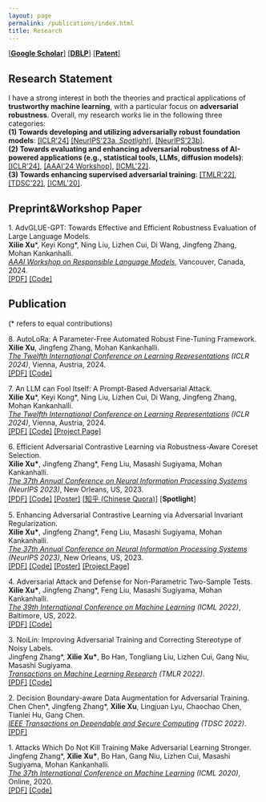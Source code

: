 ```yaml
---
layout: page
permalink: /publications/index.html
title: Research
---
```


[[**Google Scholar**]](https://scholar.google.com/citations?hl=en&user=zea9MKUAAAAJ) [[**DBLP**]](https://dblp.org/pid/259/2327.html)  [[**Patent**]](https://www.patentguru.com/cn/inventor/%E5%BE%90%E6%9B%A6%E7%83%88) <br/>

## Research Statement
I have a strong interest in both the theories and practical applications of **trustworthy machine learning**, with a particular focus on **adversarial robustness**. 
Overall, my research works lie in the following three categories: <br/>
**(1) Towards developing and utilizing adversarially robust foundation models**: [[ICLR'24]](#autoRFT) [[NeurIPS'23a, *Spotlight*]](#NIPS23a), [[NeurIPS'23b]](#NIPS23b). <br/>
**(2) Towards evaluating and enhancing adversarial robustness of AI-powered applications (e.g., statistical tools, LLMs, diffusion models)**: [[ICLR'24]](#promptattack), [[AAAI'24 Workshop]](#AAAI24_ReLM), [[ICML'22]](#ICML22). <br/>
**(3) Towards enhancing supervised adversarial training**: [[TMLR'22]](#TMLR22), [[TDSC'22]](#TDSC22), [[ICML'20]](#ICML20).

<!-- I'm always welcoming the possibility of collaborations. Please feel free to contact me via [email](xuxilie@comp.nus.edu.sg) if you have any appropriate opportunities you'd like to explore. -->

## Preprint\&Workshop Paper
1\. <span id="AAAI24_ReLM">AdvGLUE-GPT: Towards Effective and Efficient Robustness Evaluation of Large Language Models.</span> 
<br/> **Xilie Xu**\*, Keyi Kong\*, Ning Liu, Lizhen Cui, Di Wang, Jingfeng Zhang, Mohan Kankanhalli. 
<br> [*AAAI Workshop on Responsible Language Models*](https://sites.google.com/vectorinstitute.ai/relm2024/home), Vancouver, Canada, 2024.
<br/> [[PDF]]() [[Code]](https://github.com/GodXuxilie/PromptAttack) 
<!-- - <span id="autoRFT">AutoLoRa: A Parameter-Free Automated Robust Fine-Tuning Framework.</span> 
<br/> **Xilie Xu**, Jingfeng Zhang, Mohan Kankanhalli. 
<br/> *Preprint'23.*
<br/> [[PDF]](https://arxiv.org/abs/2310.01818) [[Code]](https://github.com/GodXuxilie/RobustSSL_Benchmark) -->

<!-- - <span id="promptattack">An LLM can Fool Itself: A Prompt-Based Adversarial Attack.</span> 
<br/> **Xilie Xu**, Keyi Kong, Ning Liu, Lizhen Cui, Di Wang, Jingfeng Zhang, Mohan Kankanhalli. 
<br> *Preprint'23b.*
<br/> [[PDF]](https://arxiv.org/abs/2310.13345) [[Code]](https://github.com/GodXuxilie/PromptAttack)  -->


## Publication
(\* refers to equal contributions)

8\. <span id="autoRFT">AutoLoRa: A Parameter-Free Automated Robust Fine-Tuning Framework.</span> 
<br/> **Xilie Xu**, Jingfeng Zhang, Mohan Kankanhalli. 
<br/> [*The Twelfth International Conference on Learning Representations*](https://iclr.cc/Conferences/2024) *(ICLR 2024)*, Vienna, Austria, 2024.
<br/> [[PDF]](https://arxiv.org/abs/2310.01818) [[Code]](https://github.com/GodXuxilie/RobustSSL_Benchmark)

7\. <span id="promptattack">An LLM can Fool Itself: A Prompt-Based Adversarial Attack.</span> 
<br/> **Xilie Xu**\*, Keyi Kong\*, Ning Liu, Lizhen Cui, Di Wang, Jingfeng Zhang, Mohan Kankanhalli. 
<br/> [*The Twelfth International Conference on Learning Representations*](https://iclr.cc/Conferences/2024) *(ICLR 2024)*, Vienna, Austria, 2024.
<br/> [[PDF]](https://arxiv.org/abs/2310.13345) [[Code]](https://github.com/GodXuxilie/PromptAttack) [[Project Page]](https://godxuxilie.github.io/project_page/prompt_attack)

6\. <span id="NIPS23a">Efficient Adversarial Contrastive Learning via Robustness-Aware Coreset Selection.</span> 
<br/> **Xilie Xu\***, Jingfeng Zhang\*, Feng Liu, Masashi Sugiyama, Mohan Kankanhalli. 
<br/> [*The 37th Annual Conference on Neural Information Processing Systems*](https://neurips.cc/Conferences/2023) *(NeurIPS 2023)*, New Orleans, US, 2023. 
<br/> [[PDF]](https://arxiv.org/pdf/2302.03857.pdf) [[Code]](https://github.com/GodXuxilie/Efficient_ACL_via_RCS) [[Poster]](https://nips.cc/media/PosterPDFs/NeurIPS%202023/70886.png?t=1701436495.3604662) [[知乎 (Chinese Quora)]](https://zhuanlan.zhihu.com/p/669541942) [**Spotlight**]
<!-- [[BibTeX]](https://scholar.googleusercontent.com/scholar.bib?q=info:E_wpy3GVQbYJ:scholar.google.com/&output=citation&scisdr=ClE57TOnEJa_oLlkq7I:AFWwaeYAAAAAZRFis7KReHcROHAYnWoiV6gvx6Y&scisig=AFWwaeYAAAAAZRFisyCipyX6BVfYxxDG9kfCWu0&scisf=4&ct=citation&cd=-1&hl=en) -->

5\. <span id="NIPS23b">Enhancing Adversarial Contrastive Learning via Adversarial Invariant Regularization.</span> 
<br/> **Xilie Xu\***, Jingfeng Zhang\*, Feng Liu, Masashi Sugiyama, Mohan Kankanhalli. 
<br/> [*The 37th Annual Conference on Neural Information Processing Systems*](https://neurips.cc/Conferences/2023) *(NeurIPS 2023)*, New Orleans, US, 2023. 
<br/> [[PDF]](https://arxiv.org/pdf/2305.00374.pdf) [[Code]](https://github.com/GodXuxilie/Enhancing_ACL_via_AIR) [[Poster]](https://nips.cc/media/PosterPDFs/NeurIPS%202023/69867.png?t=1701436551.2570322) [[Project Page]](https://robustssl.github.io/)
<!-- [[BibTeX]](https://scholar.googleusercontent.com/scholar.bib?q=info:OluEdScbo14J:scholar.google.com/&output=citation&scisdr=ClE57TOnEJa_oLlkhpk:AFWwaeYAAAAAZRFinplfA6oeNQMV6GB6ciligwg&scisig=AFWwaeYAAAAAZRFinrFEeKoc-BMy_xfCVD0W_W4&scisf=4&ct=citation&cd=-1&hl=en&scfhb=1) -->

4\. <span id="ICML22">Adversarial Attack and Defense for Non-Parametric Two-Sample Tests.</span> 
<br/> **Xilie Xu\***, Jingfeng Zhang\*, Feng Liu, Masashi Sugiyama, Mohan Kankanhalli. 
<br/> [*The 39th International Conference on Machine Learning*](https://icml.cc/Conferences/2022) *(ICML 2022)*, Baltimore, US, 2022. <br/> [[PDF]](https://proceedings.mlr.press/v162/xu22m/xu22m.pdf) [[Code]](https://github.com/GodXuxilie/Robust-TST) 
<!-- [[BibTeX]](https://scholar.googleusercontent.com/scholar.bib?q=info:2g1wRPv3Id4J:scholar.google.com/&output=citation&scisdr=ClE57TOnEJa_oLlkYEA:AFWwaeYAAAAAZRFieEDgzxiUY3BXxqs_xZL1MgE&scisig=AFWwaeYAAAAAZRFieI9pa-Q3utJ9CQwwgSiJ31I&scisf=4&ct=citation&cd=-1&hl=en) -->

3\. <span id="TMLR22">NoiLin: Improving Adversarial Training and Correcting Stereotype of Noisy Labels. </span> 
<br> Jingfeng Zhang\*, **Xilie Xu\***, Bo Han, Tongliang Liu, Lizhen Cui, Gang Niu, Masashi Sugiyama. 
<br/> [*Transactions on Machine Learning Research*](https://jmlr.org/tmlr/) *(TMLR 2022)*. 
<br/> [[PDF]](https://openreview.net/pdf?id=zlQXV7xtZs) [[Code]](https://github.com/zjfheart/NoiLIn) 
<!-- [[BibTeX]](https://scholar.googleusercontent.com/scholar.bib?q=info:XgdVUPGCD5oJ:scholar.google.com/&output=citation&scisdr=ClE57TOnEJa_oLlkfhk:AFWwaeYAAAAAZRFiZhm0iLKjrkkSgMZj9OXzurs&scisig=AFWwaeYAAAAAZRFiZtcATe8SWP8hwQHf88b1n-E&scisf=4&ct=citation&cd=-1&hl=en&scfhb=1) -->


2\. <span id="TDSC22">Decision Boundary-aware Data Augmentation for Adversarial Training.</span> 
<br> Chen Chen\*, Jingfeng Zhang\*, **Xilie Xu**, Lingjuan Lyu, Chaochao Chen, Tianlei Hu, Gang Chen. 
<br/> [*IEEE Transactions on Dependable and Secure Computing*](https://ieeexplore.ieee.org/xpl/RecentIssue.jsp?punumber=8858) *(TDSC 2022)*. 
<br/> [[PDF]](https://ieeexplore.ieee.org/abstract/document/9754227) 
<!-- [[BibTeX]](https://scholar.googleusercontent.com/scholar.bib?q=info:ZJT4e3wdL3YJ:scholar.google.com/&output=citation&scisdr=ClE57TOnEJa_oLlkUgk:AFWwaeYAAAAAZRFiSgk8vu679Kz5vSH7IboyCFA&scisig=AFWwaeYAAAAAZRFiSk7NLwlZHp3poWY2WEnqIqs&scisf=4&ct=citation&cd=-1&hl=en&scfhb=1) -->


1\. <span id="ICML20">Attacks Which Do Not Kill Training Make Adversarial Learning Stronger.</span> 
<br/> Jingfeng Zhang\*, **Xilie Xu\***, Bo Han, Gang Niu, Lizhen Cui, Masashi Sugiyama, Mohan Kankanhalli. 
<br/> [*The 37th International Conference on Machine Learning*](https://icml.cc/Conferences/2020) *(ICML 2020)*, Online, 2020.  <br/> [[PDF]](https://proceedings.mlr.press/v119/zhang20z/zhang20z.pdf) [[Code]](https://github.com/zjfheart/Friendly-Adversarial-Training) 
<!-- [[BibTeX]]() -->

